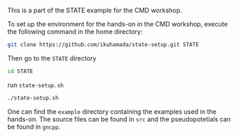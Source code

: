 This is a part of  the STATE example for the CMD workshop.

To set up the environment for the hands-on in the CMD workshop, execute the following command in the home directory:

```bash
git clone https://github.com/ikuhamada/state-setup.git STATE
```

Then go to the ``STATE`` directory

```bash
cd STATE
```

run ``state-setup.sh``

```bash
./state-setup.sh
```

One can find the ``example`` directory containing the examples used in the hands-on. The source files can be found in ``src`` and the pseudopotetials can be found in ``gncpp``.

